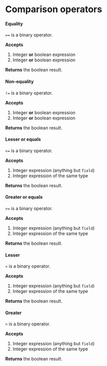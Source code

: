 # Comparison operators

#### Equality

`==` is a binary operator.

**Accepts**
1. Integer **or** boolean expression
2. Integer **or** boolean expression

**Returns** the boolean result.

#### Non-equality

`!=` is a binary operator.

**Accepts**
1. Integer **or** boolean expression
2. Integer **or** boolean expression

**Returns** the boolean result.

#### Lesser or equals

`<=` is a binary operator.

**Accepts**
1. Integer expression (anything but `field`)
2. Integer expression of the same type

**Returns** the boolean result.

#### Greater or equals

`>=` is a binary operator.

**Accepts**
1. Integer expression (anything but `field`)
2. Integer expression of the same type

**Returns** the boolean result.

#### Lesser

`<` is a binary operator.

**Accepts**
1. Integer expression (anything but `field`)
2. Integer expression of the same type

**Returns** the boolean result.

#### Greater

`>` is a binary operator.

**Accepts**
1. Integer expression (anything but `field`)
2. Integer expression of the same type

**Returns** the boolean result.
